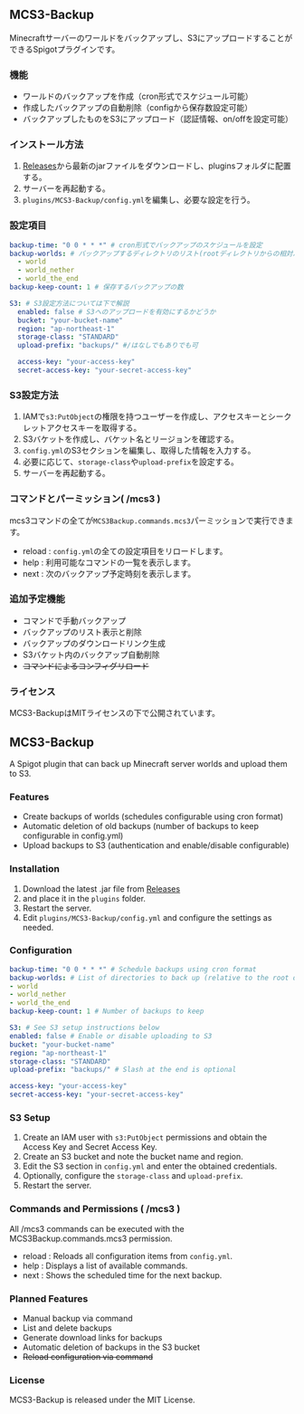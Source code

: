 ## MCS3-Backup
Minecraftサーバーのワールドをバックアップし、S3にアップロードすることができるSpigotプラグインです。

### 機能
- ワールドのバックアップを作成（cron形式でスケジュール可能）
- 作成したバックアップの自動削除（configから保存数設定可能）
- バックアップしたものをS3にアップロード（認証情報、on/offを設定可能）

### インストール方法
1. [Releases](https://github.com/Kohxax/MCS3-Backup/releases)から最新のjarファイルをダウンロードし、pluginsフォルダに配置する。
2. サーバーを再起動する。
3. `plugins/MCS3-Backup/config.yml`を編集し、必要な設定を行う。

### 設定項目
```yaml
backup-time: "0 0 * * *" # cron形式でバックアップのスケジュールを設定
backup-worlds: # バックアップするディレクトリのリスト(rootディレクトリからの相対パス)
  - world
  - world_nether
  - world_the_end
backup-keep-count: 1 # 保存するバックアップの数

S3: # S3設定方法については下で解説
  enabled: false # S3へのアップロードを有効にするかどうか
  bucket: "your-bucket-name" 
  region: "ap-northeast-1"
  storage-class: "STANDARD"
  upload-prefix: "backups/" #/はなしでもありでも可

  access-key: "your-access-key"
  secret-access-key: "your-secret-access-key"
```

### S3設定方法
1. IAMで`s3:PutObject`の権限を持つユーザーを作成し、アクセスキーとシークレットアクセスキーを取得する。
2. S3バケットを作成し、バケット名とリージョンを確認する。
3. `config.yml`のS3セクションを編集し、取得した情報を入力する。
4. 必要に応じて、`storage-class`や`upload-prefix`を設定する。
5. サーバーを再起動する。

### コマンドとパーミッション( /mcs3 )

mcs3コマンドの全てが`MCS3Backup.commands.mcs3`パーミッションで実行できます。

- reload : `config.yml`の全ての設定項目をリロードします。
- help : 利用可能なコマンドの一覧を表示します。
- next : 次のバックアップ予定時刻を表示します。

### 追加予定機能
- コマンドで手動バックアップ
- バックアップのリスト表示と削除
- バックアップのダウンロードリンク生成
- S3バケット内のバックアップ自動削除
- ~~コマンドによるコンフィグリロード~~

### ライセンス
MCS3-BackupはMITライセンスの下で公開されています。

## MCS3-Backup

A Spigot plugin that can back up Minecraft server worlds and upload them to S3.

### Features
- Create backups of worlds (schedules configurable using cron format)
- Automatic deletion of old backups (number of backups to keep configurable in config.yml)
- Upload backups to S3 (authentication and enable/disable configurable)

### Installation
1. Download the latest .jar file from [Releases](https://github.com/Kohxax/MCS3-Backup/releases)
2. and place it in the `plugins` folder.
3. Restart the server. 
4. Edit `plugins/MCS3-Backup/config.yml` and configure the settings as needed.

### Configuration
```yaml
backup-time: "0 0 * * *" # Schedule backups using cron format
backup-worlds: # List of directories to back up (relative to the root directory)
- world
- world_nether
- world_the_end
backup-keep-count: 1 # Number of backups to keep

S3: # See S3 setup instructions below
enabled: false # Enable or disable uploading to S3
bucket: "your-bucket-name"
region: "ap-northeast-1"
storage-class: "STANDARD"
upload-prefix: "backups/" # Slash at the end is optional

access-key: "your-access-key"
secret-access-key: "your-secret-access-key"
```

### S3 Setup
1. Create an IAM user with `s3:PutObject` permissions and obtain the Access Key and Secret Access Key.
2. Create an S3 bucket and note the bucket name and region.
3. Edit the S3 section in `config.yml` and enter the obtained credentials.
4. Optionally, configure the `storage-class` and `upload-prefix`.
5. Restart the server.

### Commands and Permissions ( /mcs3 )
All /mcs3 commands can be executed with the MCS3Backup.commands.mcs3 permission.

- reload : Reloads all configuration items from `config.yml`.
- help : Displays a list of available commands.
- next : Shows the scheduled time for the next backup.

### Planned Features
- Manual backup via command
- List and delete backups
- Generate download links for backups
- Automatic deletion of backups in the S3 bucket
- ~~Reload configuration via command~~

### License
MCS3-Backup is released under the MIT License.